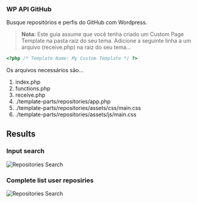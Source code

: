 ### WP API GitHub

Busque repositórios e perfis do GitHub com Wordpress.

> **Nota:** Este guia assume que você tenha criado um Custom Page Template na pasta raiz do seu tema. Adicione a seguinte linha a um arquivo (receive.php)  na raiz do seu tema...
```PHP
<?php /* Template Name: My Custom Template */ ?>
```

Os arquivos necessários são...

1. index.php
1. functions.php
1. receive.php
1. ./template-parts/repositories/app.php
1. ./template-parts/repositories/assets/css/main.css
1. ./template-parts/repositories/assets/js/main.css

## Results
### Input search
![Repositories Search](https://i.ibb.co/Xxmd64f/WP-API-Git-Hub-Repositories-Search.png)
### Complete list user reposiries
![Repositories Search](https://i.ibb.co/k2bz6s2/complete-list-user-repositories.png)

